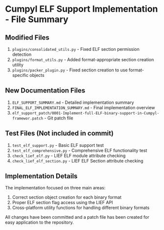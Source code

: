 # Cumpyl ELF Support Implementation - File Summary

## Modified Files
1. `plugins/consolidated_utils.py` - Fixed ELF section permission detection
2. `plugins/format_utils.py` - Added format-appropriate section creation utility
3. `plugins/packer_plugin.py` - Fixed section creation to use format-specific objects

## New Documentation Files
1. `ELF_SUPPORT_SUMMARY.md` - Detailed implementation summary
2. `FINAL_ELF_IMPLEMENTATION_SUMMARY.md` - Final implementation overview
3. `elf_support_patch/0001-Implement-full-ELF-binary-support-in-Cumpyl-framewor.patch` - Git patch file

## Test Files (Not included in commit)
1. `test_elf_support.py` - Basic ELF support test
2. `test_elf_comprehensive.py` - Comprehensive ELF functionality test
3. `check_lief_elf.py` - LIEF ELF module attribute checking
4. `check_lief_elf_section.py` - LIEF ELF Section attribute checking

## Implementation Details
The implementation focused on three main areas:
1. Correct section object creation for each binary format
2. Proper ELF section flag access using the LIEF API
3. Cross-platform utility functions for handling different binary formats

All changes have been committed and a patch file has been created for easy application to the repository.